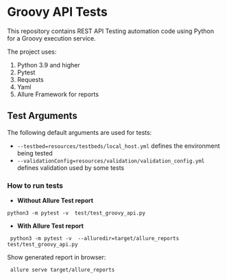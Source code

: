 
# Groovy API Tests

This repository contains REST API Testing automation code using Python for a Groovy execution service.

The project uses:
1. Python 3.9 and higher
2. Pytest
3. Requests
4. Yaml
5. Allure Framework for reports

## Test Arguments

The following default arguments are used for tests:
* `--testbed=resources/testbeds/local_host.yml` defines the environment being tested
* `--validationConfig=resources/validation/validation_config.yml` defines validation used by some tests

### How to run tests

- **Without Allure Test report**
```
python3 -m pytest -v  test/test_groovy_api.py
```
- **With Allure Test report**
```
 python3 -m pytest -v  --alluredir=target/allure_reports  test/test_groovy_api.py  
```
Show generated report in browser:
```
 allure serve target/allure_reports 
```